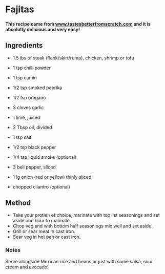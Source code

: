 # Fajitas

#### This recipe came from www.tastesbetterfromscratch.com and it is absolutly delicious and very easy!

## Ingredients

* 1.5 lbs of steak (flank/skirt/rump), chicken, shrimp or tofu
* 1 tsp chilli powder
* 1 tsp cumin
* 1/2 tsp smoked paprika
* 1/2 tsp oregano
* 3 cloves garlic
* 1 lime, juiced
* 2 Tbsp oil, divided

* 1 tsp salt
* 1/2 tsp black pepper
* 1/4 tsp liquid smoke (optional)
* 3 bell pepper, sliced
* 1 lg onion (red or yellow) thinly sliced

* chopped cilantro (optional)

## Method

- Take your protien of choice, marinate with top list seasonings and set aside one hour to marinate.
- Chop veg and with bottom half seasonings mix well and set aside.
- Grill or sear meat in cast iron.
- Sear veg in hot pan or cast iron.

### Notes

Serve alongside Mexican rice and beans or just with some salsa, sour cream and avocado!
